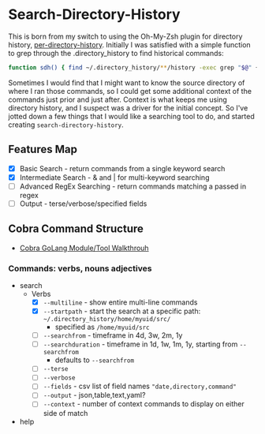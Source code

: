 # Search-Directory-History

This is born from my switch to using the Oh-My-Zsh plugin for directory history,
[per-directory-history](https://github.com/jimhester/per-directory-history).  Initially I was satisfied with a simple function to grep through the .directory_history to find historical commands:

```bash
function sdh() { find ~/.directory_history/**/history -exec grep "$@" {} + | cut -d';' -f2 | sort | uniq; }
```

Sometimes I would find that I might want to know the source directory of where I ran those commands, so I could get some additional context of the commands just prior and just after.  Context is what keeps me using directory history, and I suspect was a driver for the initial concept.  So I've jotted down a few things that I would like a searching tool to do, and started creating `search-directory-history`.

## Features Map

- [x] Basic Search - return commands from a single keyword search
- [x] Intermediate Search - & and | for multi-keyword searching
- [ ] Advanced RegEx Searching - return commands matching a passed in regex
- [ ] Output - terse/verbose/specified fields

## Cobra Command Structure

- [Cobra GoLang Module/Tool Walkthrouh](https://www.linode.com/docs/development/go/using-cobra/)

### Commands: verbs, nouns adjectives

- search
  - Verbs
    - [x] `--multiline` - show entire multi-line commands
    - [x] `--startpath` - start the search at a specific path: `~/.directory_history/home/myuid/src/`
      - specified as `/home/myuid/src`
    - [ ] `--searchfrom` - timeframe in 4d, 3w, 2m, 1y
    - [ ] `--searchduration` - timeframe in 1d, 1w, 1m, 1y, starting from `--searchfrom`
      - defaults to `--searchfrom`
    - [ ] `--terse`
    - [ ] `--verbose`
    - [ ] `--fields` - csv list of field names `"date,directory,command"`
    - [ ] `--output` - json,table,text,yaml?
    - [ ] `--context` - number of context commands to display on either side of match
- help
